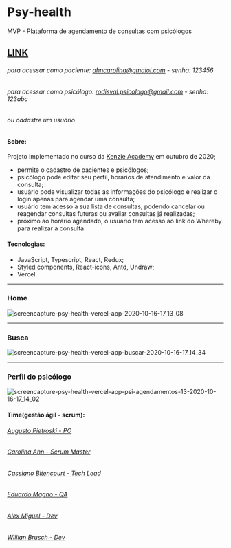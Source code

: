 # Psy-health
MVP - Plataforma de agendamento de consultas com psicólogos
## [LINK](https://psy-health.vercel.app/)
###### para acessar como paciente: ahncarolina@gmaiol.com - senha: 123456
###### para acessar como psicólogo: rodisval.psicologo@gmail.com - senha: 123abc
###### ou cadastre um usuário


#### Sobre:
Projeto implementado no curso da [Kenzie Academy](https://kenzie.com.br/) em outubro de 2020;
- permite o cadastro de pacientes e psicólogos;
- psicólogo pode editar seu perfil, horários de atendimento e valor da consulta;
- usuário pode visualizar todas as informações do psicólogo e realizar o login apenas para agendar uma consulta;
- usuário tem acesso a sua lista de consultas, podendo cancelar ou reagendar consultas futuras ou avaliar consultas já realizadas;
- próximo ao horário agendado, o usuário tem acesso ao link do Whereby para realizar a consulta.

#### Tecnologias:
- JavaScript, Typescript, React, Redux;
- Styled components, React-icons, Antd, Undraw;
- Vercel.


*******************************************************************************************************************************
### Home
![screencapture-psy-health-vercel-app-2020-10-16-17_13_08](https://user-images.githubusercontent.com/62309069/96305374-29944b80-0fd4-11eb-8f23-fedb3f2bfbef.png)


*******************************************************************************************************************************
### Busca
![screencapture-psy-health-vercel-app-buscar-2020-10-16-17_14_34](https://user-images.githubusercontent.com/62309069/96305416-3add5800-0fd4-11eb-9142-e1d50776edce.png)


*******************************************************************************************************************************
### Perfil do psicólogo
![screencapture-psy-health-vercel-app-psi-agendamentos-13-2020-10-16-17_14_02](https://user-images.githubusercontent.com/62309069/96305470-4d579180-0fd4-11eb-8e47-ad6cbd58e200.png)


#### Time(gestão ágil - scrum):
###### [Augusto Pietroski - PO](https://www.linkedin.com/in/augusto-pietroski/)
###### [Carolina Ahn - Scrum Master](https://www.linkedin.com/in/carolina-ahn/)
###### [Cassiano Bitencourt - Tech Lead](https://www.linkedin.com/in/cassiano-doederlein-648592148/)
###### [Eduardo Magno - QA](https://www.linkedin.com/in/edu-magno/)
###### [Alex Miguel - Dev](https://www.linkedin.com/in/alexmiguel95/)
###### [Willian Brusch - Dev](https://www.linkedin.com/in/willian-brusch-237448154/)
